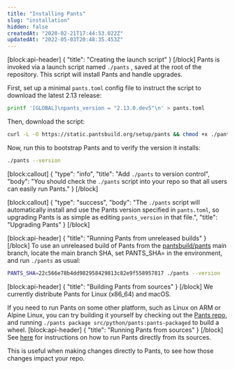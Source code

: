 ```yaml
---
title: "Installing Pants"
slug: "installation"
hidden: false
createdAt: "2020-02-21T17:44:53.022Z"
updatedAt: "2022-05-03T20:48:35.453Z"
---
```

[block:api-header]
{
  "title": "Creating the launch script"
}
[/block]
Pants is invoked via a launch script named `./pants` , saved at the root of the repository. This script will install Pants and handle upgrades.

First, set up a minimal `pants.toml` config file to instruct the script to download the latest 2.13 release:

```bash
printf '[GLOBAL]\npants_version = "2.13.0.dev5"\n' > pants.toml
```

Then, download the script:

```bash
curl -L -O https://static.pantsbuild.org/setup/pants && chmod +x ./pants
```

Now, run this to bootstrap Pants and to verify the version it installs:

```bash
./pants --version
```
[block:callout]
{
  "type": "info",
  "title": "Add `./pants` to version control",
  "body": "You should check the `./pants` script into your repo so that all users can easily run Pants."
}
[/block]

[block:callout]
{
  "type": "success",
  "body": "The `./pants` script will automatically install and use the Pants version specified in `pants.toml`, so upgrading Pants is as simple as editing `pants_version` in that file.",
  "title": "Upgrading Pants"
}
[/block]

[block:api-header]
{
  "title": "Running Pants from unreleased builds"
}
[/block]
To use an unreleased build of Pants from the [pantsbuild/pants](https://github.com/pantsbuild/pants) main branch, locate the main branch SHA, set PANTS_SHA=<SHA> in the environment, and run `./pants` as usual:

```bash
PANTS_SHA=22c566e78b4dd982958429813c82e9f558957817 ./pants --version
```
[block:api-header]
{
  "title": "Building Pants from sources"
}
[/block]
We currently distribute Pants for Linux (x86_64) and macOS.

If you need to run Pants on some other platform, such as Linux on ARM or Alpine Linux, you can try building it yourself by checking out the [Pants repo](https://github.com/pantsbuild/pants), and running `./pants package src/python/pants:pants-packaged` to build a wheel.
[block:api-header]
{
  "title": "Running Pants from sources"
}
[/block]
See [here](doc:running-pants-from-sources) for instructions on how to run Pants directly from its sources.

This is useful when making changes directly to Pants, to see how those changes impact your repo.